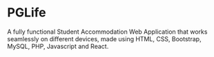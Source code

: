 # PGLife
A fully functional Student Accommodation Web Application that works seamlessly on different devices, made using HTML, CSS, Bootstrap, MySQL, PHP, Javascript and React.

